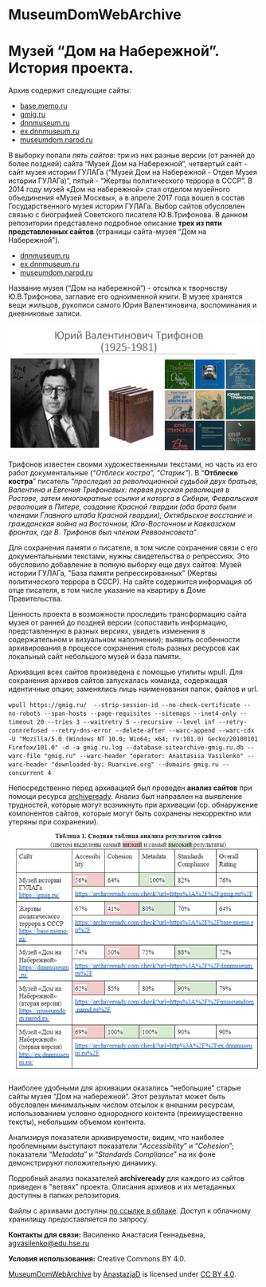 # MuseumDomWebArchive
# Музей “Дом на Набережной”. История проекта.

Архив содержит следующие сайты:

- [base.memo.ru](https://base.memo.ru)
- [gmig.ru](https://gmig.ru)
- [dnnmuseum.ru](https://dnnmuseum.ru)
- [ex.dnnmuseum.ru](http://ex.dnnmuseum.ru)
- [museumdom.narod.ru](https://museumdom.narod.ru)


В выборку попали *пять сайтов*: три из них разные версии (от ранней до более поздней) сайта “Музей Дом на Набережной”, четвертый сайт - сайт музея истории ГУЛАГа (“Музей Дом на Набережной - Отдел Музея истории ГУЛАГа)”, пятый - “Жертвы политического террора в СССР”. В 2014 году музей «Дом на набережной» стал отделом музейного объединения «Музей Москвы», а в апреле 2017 года вошел в состав Государственного музея истории ГУЛАГа. Выбор сайтов обусловлен связью с биографией Советского писателя Ю.В.Трифонова.
В данном репозитории представлено подробное описание **трех из пяти представленных сайтов** (страницы сайта-музея "Дом на Набережной").

- [dnnmuseum.ru](https://dnnmuseum.ru)
- [ex.dnnmuseum.ru](http://ex.dnnmuseum.ru)
- [museumdom.narod.ru](https://museumdom.narod.ru)
  
Название музея (“Дом на набережной”) - отсылка к творчеству Ю.В.Трифонова, заглавие его одноименной книги. В музее хранятся вещи жильцов, рукописи самого Юрия Валентиновича, воспоминания и дневниковые записи.

![Рисунок](https://github.com/AnastazjaD/MuseumDomWebArchive/raw/main/Common_1.jpg)

Трифонов известен своими художественными текстами, но часть из его работ документальные (_“Отблеск костра”, “Старик”_). В “**Отблеске костра**” писатель “_проследил за революционной судьбой двух братьев, Валентина и Евгения Трифоновых: первая русская революция в Ростове, затем многократные ссылки и каторга в Сибири, Февральская революция в Питере, создание Красной гвардии (оба брата были членами Главного штаба Красной гвардии), Октябрьское восстание и гражданская война на Восточном, Юго-Восточном и Кавказском фронтах, где В. Трифонов был членом Реввоенсовета”_.

Для сохранения памяти о писателе, в том числе сохранения связи с его документальными текстами, нужны свидетельства о репрессиях. Это обусловило добавление в полную выборку еще двух сайтов: Музей истории ГУЛАГа, "База памяти репрессированных” (Жертвы политического террора в СССР). На сайте содержится информация об отце писателя, в том числе указание на квартиру в Доме Правительства.

Ценность проекта в возможности проследить трансформацию сайта музея от ранней до поздней версии (сопоставить информацию, представленную в разных версиях, увидеть изменения в содержательном и визуальном наполнении); выявить особенности архивирования в процессе сохранения столь разных ресурсов как локальный сайт небольшого музей и база памяти.

Архивация всех сайтов произведена с помощью утилиты wpull. Для сохранения архивов сайтов запускалась команда, содержащая идентичные опции; заменялись лишь наименования папок, файлов и url.

`wpull https://gmig.ru/  --strip-session-id --no-check-certificate --no-robots --span-hosts --page-requisites --sitemaps --inet4-only --timeout 20 --tries 3 --waitretry 5 --recursive --level inf --retry-connrefused --retry-dns-error --delete-after --warc-append --warc-cdx -U "Mozilla/5.0 (Windows NT 10.0; Win64; x64; rv:101.0) Gecko/20100101 Firefox/101.0" -d -a gmig.ru.log --database sitearchive-gmig.ru.db --warc-file "gmig.ru" --warc-header "operator: Anastasiia Vasilenko" --warc-header "downloaded-by: Ruarxive.org" --domains gmig.ru --concurrent 4`

Непосредственно перед архивацией был проведен **анализ сайтов** при помощи ресурса [archiveready](https://archiveready.com/).  Анализ был направлен на выявление трудностей, которые могут возникнуть при архивации (ср. обнаружение компонентов сайтов, которые могут быть сохранены некорректно или утеряны при сохранении).
![Описание изображения](https://github.com/AnastazjaD/MuseumDomWebArchive/raw/main/Common.jpg)

Наиболее удобными для архивации оказались “небольшие” старые сайты музея “Дом на набережной”. Этот результат может быть обусловлен минимальным числом отсылок к внешним ресурсам, использованием условно однородного контента (преимущественно тексты), небольшим объемом контента.

Анализируя показатели архивируемости, видим, что наиболее проблемными выступают показатели “_Accessibility_” и “_Cohesion_”; показатели “_Metadata_” и “_Standards Compliance_” на их фоне демонстрируют положительную динамику.

Подробный анализ показателей **archiveready** для каждого из сайтов приведен в "ветвях" проекта. Описания архивов и их метаданных доступны в папках репозитория.

Файлы с архивами доступны [по ссылке в облаке](https://disk.yandex.ru/d/gIx6i4wKNgw7fA). Доступ к облачному хранилищу предоставляется по запросу.

**Контакты для связи:** Василенко Анастасия Геннадьевна, agvasilenko@edu.hse.ru

**Условия использования:** Creative Commons BY 4.0.

[MuseumDomWebArchive](https://github.com/AnastazjaD/MuseumDomWebArchive) by [AnastazjaD](https://github.com/AnastazjaD) is licensed under [CC BY 4.0](https://creativecommons.org/licenses/by/4.0/legalcode.en).

